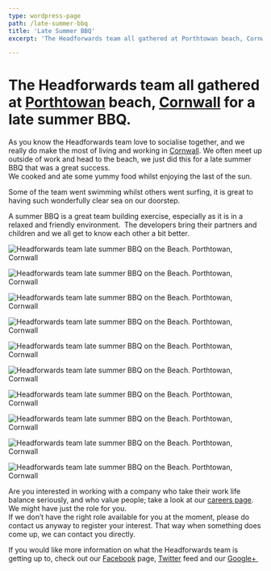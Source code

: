 ```yaml
---
type: wordpress-page
path: /late-summer-bbq
title: 'Late Summer BBQ'
excerpt: 'The Headforwards team all gathered at Porthtowan beach, Cornwall for a late summer BBQ. As you know the Headforwards team love to socialise together, and we really do make the most of living and working in Cornwall. We often meet up outside of work and head to the beach, we just did this for a …'

---
```

The Headforwards team all gathered at [Porthtowan](https://www.visitcornwall.com/beaches/north-cornwall/st-agnes/porthtowan-beach#.Vdrdi9NVhBc) beach, [Cornwall](http://www.lonelyplanet.com/england/southwest-england/cornwall) for a late summer BBQ.
========================================================================================================================================================================================================================================================

As you know the Headforwards team love to socialise together, and we really do make the most of living and working in [Cornwall](http://www.lonelyplanet.com/england/southwest-england/cornwall). We often meet up outside of work and head to the beach, we just did this for a late summer BBQ that was a great success.  
We cooked and ate some yummy food whilst enjoying the last of the sun.

Some of the team went swimming whilst others went surfing, it is great to having such wonderfully clear sea on our doorstep.

A summer BBQ is a great team building exercise, especially as it is in a relaxed and friendly environment.  The developers bring their partners and children and we all get to know each other a bit better.

<section class="gallery">

![Headforwards team late summer BBQ on the Beach. Porthtowan, Cornwall](//headforwards.com/wp-content/uploads/2014/01/Porthtowan-19.jpg)

![Headforwards team late summer BBQ on the Beach. Porthtowan, Cornwall](//headforwards.com/wp-content/uploads/2014/01/Porthtowan-14.jpg)

![Headforwards team late summer BBQ on the Beach. Porthtowan, Cornwall](//headforwards.com/wp-content/uploads/2014/01/Porthtowan-7.jpg)

![Headforwards team late summer BBQ on the Beach. Porthtowan, Cornwall](//headforwards.com/wp-content/uploads/2014/01/Porthtowan-4.jpg)

![Headforwards team late summer BBQ on the Beach. Porthtowan, Cornwall](//headforwards.com/wp-content/uploads/2014/01/Porthtowan-9.jpg)

![Headforwards team late summer BBQ on the Beach. Porthtowan, Cornwall](//headforwards.com/wp-content/uploads/2014/01/Porthtowan-2.jpg)

![Headforwards team late summer BBQ on the Beach. Porthtowan, Cornwall](//headforwards.com/wp-content/uploads/2014/01/Porthtowan-13.jpg)

![Headforwards team late summer BBQ on the Beach. Porthtowan, Cornwall](//headforwards.com/wp-content/uploads/2014/01/Porthtowan-3.jpg)

![Headforwards team late summer BBQ on the Beach. Porthtowan, Cornwall](//headforwards.com/wp-content/uploads/2014/01/Porthtowan-5.jpg)

![Headforwards team late summer BBQ on the Beach. Porthtowan, Cornwall](//headforwards.com/wp-content/uploads/2014/01/Porthtowan-11.jpg)

</section>

Are you interested in working with a company who take their work life balance seriously, and who value people; take a look at our [careers page](http://www.headforwards.com/careers/). We might have just the role for you.  
If we don’t have the right role available for you at the moment, please do contact us anyway to register your interest. That way when something does come up, we can contact you directly.

If you would like more information on what the Headforwards team is getting up to, check out our [Facebook](https://www.facebook.com/headforwards) page, [Twitter](https://twitter.com/Headforwards) feed and our [Google+ ](https://plus.google.com/+HeadforwardsCornwall/posts)
